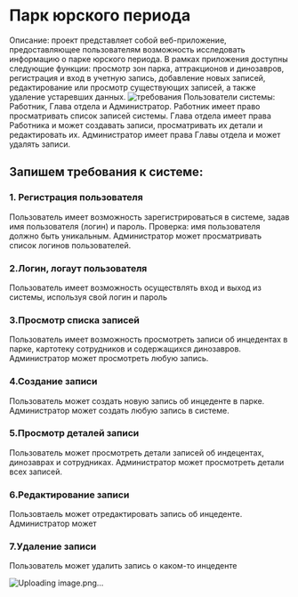 # Парк юрского периода
Описание: проект представляет собой веб-приложение, предоставляющее пользователям возможность исследовать информацию о парке юрского периода. В рамках приложения доступны следующие функции: просмотр зон парка, аттракционов и динозавров, регистрация и вход в учетную запись, добавление новых записей, редактирование или просмотр существующих записей, а также удаление устаревших данных.
![требования](https://github.com/user-attachments/assets/37994517-0808-4850-af64-9fffd5a62a4e)
Пользователи системы: Работник, Глава отдела и Администратор. 
Работник имеет право просматривать список записей системы. 
Глава отдела имеет права Работника и может создавать записи, просматривать их детали и редактировать их.
Администратор имеет права Главы отдела и может удалять записи.
## Запишем требования к системе:
### 1. Регистрация пользователя
Пользователь имеет возможность зарегистрироваться в системе, задав имя пользователя (логин) и пароль. 
Проверка: имя пользователя должно быть уникальным. Администратор может просматривать список логинов пользователей.
### 2.Логин, логаут пользователя
Пользователь имеет возможность осуществлять вход и выход из системы, используя свой логин и пароль
### 3.Просмотр списка записей
Пользователь имеет возможность просмотреть записи об инцедентах в парке, картотеку сотрудников и содержащихся динозавров. Администратор может просмотреть
любую запись.
### 4.Создание записи
Пользователь может создать новую запись об инцеденте в парке. Администратор может создать любую запись в системе.
### 5.Просмотр деталей записи
Пользователь может просмотреть детали записей об индецентах, динозаврах и сотрудниках. Администратор может просмотреть детали всех записей.
### 6.Редактирование записи
Пользовтаель может отредактировать запись об инцеденте. Администратор может 
### 7.Удаление записи
Пользователь может удалить запись о каком-то инцеденте

![Uploading image.png…]()

